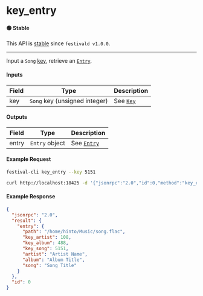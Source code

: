 # key_entry

#### 🟢 Stable
This API is [stable](/api-stability/marker.md) since `festivald v1.0.0`.

---

Input a `Song` [key](/common-objects/key.md), retrieve an [`Entry`](/common-objects/entry.md).

#### Inputs

| Field | Type                                           | Description |
|-------|------------------------------------------------|-------------|
| key   | `Song` key (unsigned integer)                  | See [`Key`](/json-rpc/key.md)

#### Outputs

| Field | Type           | Description |
|-------|----------------|-------------|
| entry | `Entry` object | See [`Entry`](/common-objects/entry.md)

#### Example Request
```bash
festival-cli key_entry --key 5151
```
```bash
curl http://localhost:18425 -d '{"jsonrpc":"2.0","id":0,"method":"key_entry","params":{"key":5151}}'
```

#### Example Response
```json
{
  "jsonrpc": "2.0",
  "result": {
    "entry": {
      "path": "/home/hinto/Music/song.flac",
      "key_artist": 108,
      "key_album": 488,
      "key_song": 5151,
      "artist": "Artist Name",
      "album": "Album Title",
      "song": "Song Title"
    }
  },
  "id": 0
}
```
